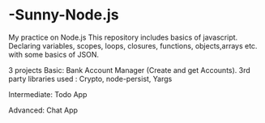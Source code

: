 # -Sunny-Node.js
My practice on Node.js
This repository includes basics of javascript.
Declaring variables, scopes, loops, closures, functions, objects,arrays etc. with some basics of JSON.

3 projects
Basic: Bank Account Manager
(Create and get Accounts).
3rd party libraries used : Crypto, node-persist, Yargs

Intermediate: Todo App

Advanced: Chat App
